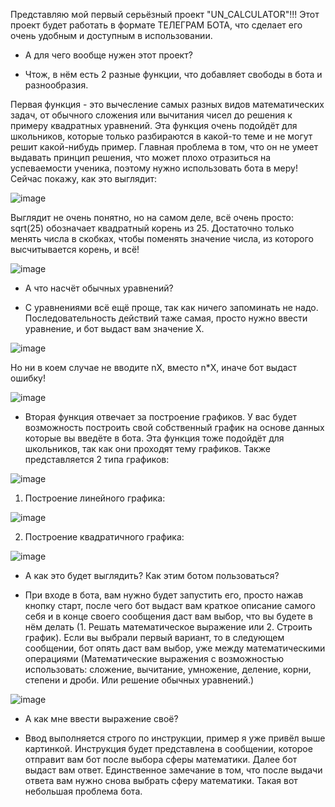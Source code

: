  Представляю мой первый серьёзный проект "UN_CALCULATOR"!!!
Этот проект будет работать в формате ТЕЛЕГРАМ БОТА, что сделает его очень удобным и доступным в использовании.
- А для чего вообще нужен этот проект?

- Чтож, в нём есть 2 разные функции, что добавляет свободы в бота и разнообразия.

Первая функция - это вычесление самых разных видов математических задач, от обычного сложения или вычитания чисел до решения к примеру квадратных уравнений. Эта функция очень подойдёт для школьников, которые только разбираются в какой-то теме и не могут решит какой-нибудь пример. Главная проблема в том, что он не умеет выдавать принцип решения, что может плохо отразиться на успеваемости ученика, поэтому нужно использовать бота в меру! Сейчас покажу, как это выглядит: 


![image](https://github.com/user-attachments/assets/f7d1c533-8db9-405f-bfe3-9b70d654b120)

Выглядит не очень понятно, но на самом деле, всё очень просто: sqrt(25) обозначает квадратный корень из 25. Достаточно только менять числа в скобках, чтобы поменять значение числа, из которого высчитывается корень, и всё!


![image](https://github.com/user-attachments/assets/345db62c-ebd5-4071-ad8e-6e12b875d317)

- А что насчёт обычных уравнений?

- С уравнениями всё ещё проще, так как ничего запоминать не надо. Последовательность действий таже самая, просто нужно ввести уравнение, и бот выдаст вам значение X.


![image](https://github.com/user-attachments/assets/587d8f6d-bc0c-4461-9d2a-30f53e7e049d)

Но ни в коем случае не вводите nX, вместо n*X, иначе бот выдаст ошибку!


![image](https://github.com/user-attachments/assets/005628e8-f2a7-4d06-9c89-9fd35a0908c0)

- Вторая функция отвечает за построение графиков. У вас будет возможность построить свой собственный график на основе данных которые вы введёте в бота. Эта функция тоже подойдёт для школьников, так как они проходят тему графиков. Также представляется 2 типа графиков:


![image](https://github.com/user-attachments/assets/7c55a4da-46b4-48f9-b96b-255eb8dc0f5e)

1) Построение линейного графика:


![image](https://github.com/user-attachments/assets/f40ae4c1-73f5-4884-80d9-96d3f78c0ca2)

2) Построение квадратичного графика:


![image](https://github.com/user-attachments/assets/08570d48-3d1a-4705-8f52-11e3acc42769)

- А как это будет выглядить? Как этим ботом пользоваться?

- При входе в бота, вам нужно будет запустить его, просто нажав кнопку старт, после чего бот выдаст вам краткое описание самого себя и в конце своего сообщения даст вам выбор, что вы будете в нём делать (1. Решать математическое выражение или 2. Строить график). Если вы выбрали первый вариант, то в следующем сообщении, бот опять даст вам выбор, уже между математическими операциями (Математические выражения с возможностью использовать: сложение, вычитание, умножение, деление, корни, степени и дроби. Или решение обычных уравнений.)


![image](https://github.com/user-attachments/assets/ccb3b334-610b-4d6f-8cc4-4b1b8c2aedc0)

- А как мне ввести выражение своё?

-  Ввод выполняется строго по инструкции, пример я уже привёл выше картинкой. Инструкция будет представлена в сообщении, которое отправит вам бот после выбора сферы математики. Далее бот выдаст вам ответ. Единственное замечание в том, что после выдачи ответа вам нужно снова выбрать сферу математики. Такая вот небольшая проблема бота. 
